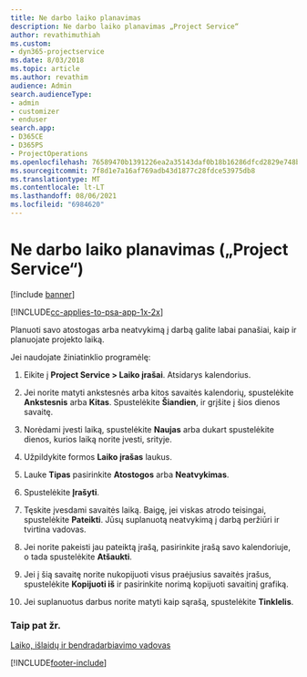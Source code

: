 ```yaml
---
title: Ne darbo laiko planavimas
description: Ne darbo laiko planavimas „Project Service“
author: revathimuthiah
ms.custom:
- dyn365-projectservice
ms.date: 8/03/2018
ms.topic: article
ms.author: revathim
audience: Admin
search.audienceType:
- admin
- customizer
- enduser
search.app:
- D365CE
- D365PS
- ProjectOperations
ms.openlocfilehash: 76589470b1391226ea2a35143daf0b18b16286dfcd2829e748b0984397cb25ee
ms.sourcegitcommit: 7f8d1e7a16af769adb43d1877c28fdce53975db8
ms.translationtype: MT
ms.contentlocale: lt-LT
ms.lasthandoff: 08/06/2021
ms.locfileid: "6984620"
---
```

# <a name="schedule-time-off-project-service"></a>Ne darbo laiko planavimas („Project Service“)

[!include [banner](../includes/psa-now-project-operations.md)]

[!INCLUDE[cc-applies-to-psa-app-1x-2x](../includes/cc-applies-to-psa-app-1x-2x.md)]

Planuoti savo atostogas arba neatvykimą į darbą galite labai panašiai, kaip ir planuojate projekto laiką.  
  
 Jei naudojate žiniatinklio programėlę:  
  
1.  Eikite į **Project Service > Laiko įrašai**. Atsidarys kalendorius.  
  
2.  Jei norite matyti ankstesnės arba kitos savaitės kalendorių, spustelėkite **Ankstesnis** arba **Kitas**. Spustelėkite **Šiandien**, ir grįšite į šios dienos savaitę.  
  
3.  Norėdami įvesti laiką, spustelėkite **Naujas** arba dukart spustelėkite dienos, kurios laiką norite įvesti, srityje.  
  
4.  Užpildykite formos **Laiko įrašas** laukus.  
  
5.  Lauke **Tipas** pasirinkite **Atostogos** arba **Neatvykimas**.  
  
6.  Spustelėkite **Įrašyti**.  
  
7.  Tęskite įvesdami savaitės laiką. Baigę, jei viskas atrodo teisingai, spustelėkite **Pateikti**. Jūsų suplanuotą neatvykimą į darbą peržiūri ir tvirtina vadovas.  
  
8.  Jei norite pakeisti jau pateiktą įrašą, pasirinkite įrašą savo kalendoriuje, o tada spustelėkite **Atšaukti**.  
  
9. Jei į šią savaitę norite nukopijuoti visus praėjusius savaitės įrašus, spustelėkite **Kopijuoti iš** ir pasirinkite norimą kopijuoti savaitinį grafiką.  
  
10. Jei suplanuotus darbus norite matyti kaip sąrašą, spustelėkite **Tinklelis**.  
  
### <a name="see-also"></a>Taip pat žr.  
 [Laiko, išlaidų ir bendradarbiavimo vadovas](../psa/time-expense-collaboration-guide.md)


[!INCLUDE[footer-include](../includes/footer-banner.md)]